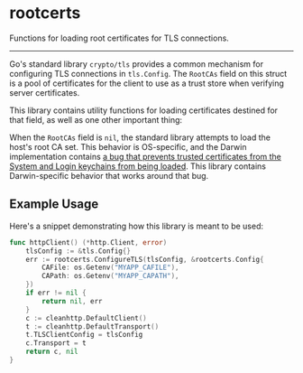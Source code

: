 # rootcerts

Functions for loading root certificates for TLS connections.

-----

Go's standard library `crypto/tls` provides a common mechanism for configuring
TLS connections in `tls.Config`. The `RootCAs` field on this struct is a pool
of certificates for the client to use as a trust store when verifying server
certificates.

This library contains utility functions for loading certificates destined for
that field, as well as one other important thing:

When the `RootCAs` field is `nil`, the standard library attempts to load the
host's root CA set.  This behavior is OS-specific, and the Darwin
implementation contains [a bug that prevents trusted certificates from the
System and Login keychains from being loaded][1]. This library contains
Darwin-specific behavior that works around that bug.

[1]: https://github.com/golang/go/issues/14514

## Example Usage

Here's a snippet demonstrating how this library is meant to be used:

```go
func httpClient() (*http.Client, error)
	tlsConfig := &tls.Config{}
	err := rootcerts.ConfigureTLS(tlsConfig, &rootcerts.Config{
		CAFile: os.Getenv("MYAPP_CAFILE"),
		CAPath: os.Getenv("MYAPP_CAPATH"),
	})
	if err != nil {
		return nil, err
	}
	c := cleanhttp.DefaultClient()
	t := cleanhttp.DefaultTransport()
	t.TLSClientConfig = tlsConfig
	c.Transport = t
	return c, nil
}
```
